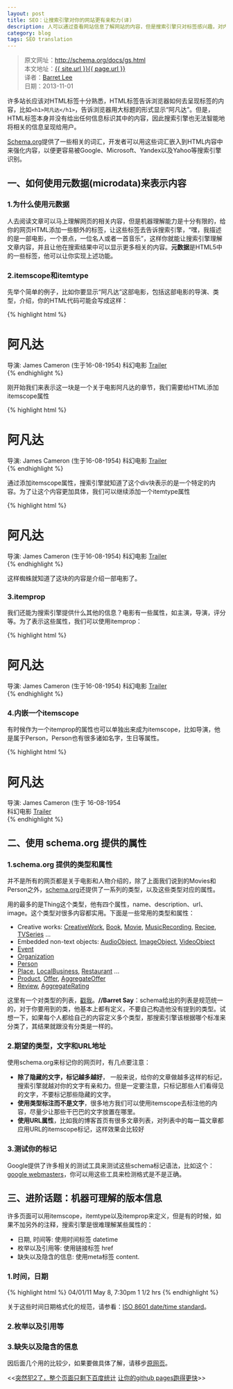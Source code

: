 ```yaml
---
layout: post
title: SEO：让搜索引擎对你的网站更有亲和力(译)
description: 人可以通过查看网站信息了解网站的内容，但是搜索引擎只对标签感兴趣，对内容的识别能力是很低的，如何让蜘蛛通过标签认识你的文章内容呢~
category: blog
tags: SEO translation
---
```


> 原文网址：<http://schema.org/docs/gs.html><br />本文地址：<a href="{{ site.url }}{{ page.url }}">{{ site.url }}{{ page.url }}</a><br />译者：<a href="{{ site.url }}" target="_blank">Barret Lee</a><br />日期：<time datetime="2013-11-01">2013-11-01</time>

许多站长应该对HTML标签十分熟悉，HTML标签告诉浏览器如何去呈现标签的内容，比如`<h1>阿凡达</h1>`，告诉浏览器用大标题的形式显示“阿凡达”。但是，HTML标签本身并没有给出任何信息标识其中的内容，因此搜索引擎也无法智能地将相关的信息呈现给用户。

[Schema.org][1]提供了一些相关的词汇，开发者可以用这些词汇嵌入到HTML内容中来强化内容，以便更容易被Google、Microsoft、Yandex以及Yahoo等搜索引擎识别。

## 一、如何使用元数据(microdata)来表示内容

### 1.为什么使用元数据

人去阅读文章可以马上理解网页的相关内容，但是机器理解能力是十分有限的，给你的网页HTML添加一些额外的标签，让这些标签去告诉搜索引擎，“嘿，我描述的是一部电影，一个景点，一位名人或者一首音乐”，这样你就能让搜索引擎理解文章内容，并且让他在搜索结果中可以显示更多相关的内容。**元数据**是HTML5中的一些标签，他可以让你实现上述功能。

### 2.itemscope和itemtype

先举个简单的例子，比如你要显示“阿凡达”这部电影，包括这部电影的导演、类型，介绍，你的HTML代码可能会写成这样：

{% highlight html %}
<div>
	<h1>阿凡达</h1>
	<span>导演: James Cameron (生于16-08-1954)</span>
	<span>科幻电影</span>
	<a href="/path/to/obj.html">Trailer</a>
</div>
{% endhighlight %}

刚开始我们来表示这一块是一个关于电影阿凡达的章节，我们需要给HTML添加itemscope属性

{% highlight html %}
<div itemscope>
	<h1>阿凡达</h1>
	<span>导演: James Cameron (生于16-08-1954)</span>
	<span>科幻电影</span>
	<a href="/path/to/obj.html">Trailer</a>
</div>
{% endhighlight %}

通过添加itemscope属性，搜索引擎就知道了这个div块表示的是一个特定的内容。为了让这个内容更加具体，我们可以继续添加一个itemtype属性

{% highlight html %}
<div itemscope itemtype="http://schema.org/Movie">
	<h1>阿凡达</h1>
	<span>导演: James Cameron (生于16-08-1954)</span>
	<span>科幻电影</span>
	<a href="/path/to/obj.html">Trailer</a>
</div>
{% endhighlight %}

这样蜘蛛就知道了这块的内容是介绍一部电影了。


### 3.itemprop

我们还能为搜索引擎提供什么其他的信息？电影有一些属性，如主演，导演，评分等。为了表示这些属性，我们可以使用itemprop：

{% highlight html %}
<div itemscope itemtype ="http://schema.org/Movie">
	<h1 itemprop="name">阿凡达</h1>
	<span>导演: <span itemprop="director">James Cameron</span> (生于16-08-1954)</span>
	<span itemprop="genre">科幻电影</span>
	<a href="/path/to/obj.html" itemprop="trailer">Trailer</a>
</div>
{% endhighlight %}

### 4.内嵌一个itemscope

有时候作为一个itemprop的属性也可以单独出来成为itemscope，比如导演，他是属于Person，Person也有很多诸如名字，生日等属性。

{% highlight html %}
<div itemscope itemtype ="http://schema.org/Movie">
	<h1 itemprop="name">阿凡达</h1>
	<div itemprop="director" itemscope itemtype="http://schema.org/Person">
		导演: <span itemprop="name">James Cameron</span> (生于 <span itemprop="birthDate">16-08-1954</span>
	</div>
	<span itemprop="genre">科幻电影</span>
	<a href="/path/to/obj.html" itemprop="trailer">Trailer</a>
</div>
{% endhighlight %}


## 二、使用 schema.org 提供的属性

### 1.schema.org 提供的类型和属性

并不是所有的网页都是关于电影和人物介绍的，除了上面我们说到的Movies和Person之外，[schema.org][1]还提供了一系列的类型，以及这些类型对应的属性。

用的最多的是Thing这个类型，他有四个属性，name、description、url、image。这个类型对很多内容都实用。下面是一些常用的类型和属性：

<ul>
	<li>Creative works: <a href="http://schema.org/CreativeWork">CreativeWork</a>, <a href="http://schema.org/Book">Book</a>, <a href="http://schema.org/Movie">Movie</a>, <a href="http://schema.org/MusicRecording">MusicRecording</a>, <a href="http://schema.org/Recipe">Recipe</a>, <a href="http://schema.org/TVSeries">TVSeries</a> ...</li>
	<li>Embedded non-text objects: <a href="http://schema.org/AudioObject">AudioObject</a>, <a href="http://schema.org/ImageObject">ImageObject</a>, <a href="http://schema.org/VideoObject">VideoObject</a></li>
	<li><a href="http://schema.org/Event">Event</a></li>
	<li><a href="http://schema.org/Organization">Organization</a></li>
	<li><a href="http://schema.org/Person">Person</a></li>
	<li><a href="http://schema.org/Place">Place</a>, <a href="http://schema.org/LocalBusiness">LocalBusiness</a>, <a href="http://schema.org/Restaurant">Restaurant</a> ...</li>
	<li><a href="http://schema.org/Product">Product</a>, <a href="http://schema.org/Offer">Offer</a>, <a href="http://schema.org/AggregateOffer">AggregateOffer</a></li>
	<li><a href="http://schema.org/Review">Review</a>, <a href="http://schema.org/AggregateRating">AggregateRating</a></li>
</ul>

这里有一个对类型的列表，[戳我][2]。<span class="barretSay" itemscope itemtype="http://schema.org/Comment">**//Barret Say**：schema给出的列表是规范统一的，对于你要用到的类，他基本上都有定义，不要自己构造他没有提到的类型。试想一下，如果每个人都给自己的内容定义多个类型，那搜索引擎该根据哪个标准来分类了，其结果就跟没有分类是一样的。</span>

### 2.期望的类型，文字和URL地址

使用schema.org来标记你的网页时，有几点要注意：

- **除了隐藏的文字，标记越多越好**， 一般来说，给你的文章做越多这样的标记，搜索引擎就越对你的文字有亲和力。但是一定要注意，只标记那些人们看得见的文字，不要标记那些隐藏的文字。
- **使用类型标注而不是文字**，很多地方我们可以使用itemscope去标注他的内容，尽量少让那些干巴巴的文字放置在哪里。
- **使用URL属性**，比如我的博客首页有很多文章列表，对列表中的每一篇文章都应用URL的itemscope标记，这样效果会比较好

### 3.测试你的标记

Google提供了许多相关的测试工具来测试这些schema标记语法，比如这个：[google
webmasters][3]，你可以用这些工具来检测格式是不是正确。

## 三、进阶话题：机器可理解的版本信息

许多页面可以用itemscope，itemtype以及itemprop来定义，但是有的时候，如果不加另外的注释，搜索引擎是很难理解某些属性的：

- 日期, 时间等: 使用时间标签 datetime
- 枚举以及引用等: 使用链接标签 href
- 缺失以及隐含的信息: 使用meta标签 content.

### 1.时间，日期

{% highlight html %}
<time datetime="2011-04-01">04/01/11</time>
<time datetime="2011-05-08T19:30">May 8, 7:30pm</time>
<time itemprop="cookTime" datetime="PT1H30M">1 1/2 hrs</time>
{% endhighlight %}

关于这些时间日期格式化的规范，请参看：[ISO 8601 date/time standard][4]。

### 2.枚举以及引用等

### 3.缺失以及隐含的信息

因后面几个用的比较少，如果要做具体了解，请移步[原网页][5]。


<div class="page-ctrl">
	<span class="page-old" title="上一篇">&lt;&lt;<a href="/document-flow.html">突然犯2了，整个页面只剩下百度统计</a></span>
	<span class="page-new" title="下一篇"><a href="/make-your-github-pages-more-faster.html">让你的github pages跑得更快</a>&gt;&gt;</span>
</div>

[1]: http://schema.org 
[2]: http://schema.org/docs/full.html
[3]: https://support.google.com/webmasters/answer/146645?hl=zh-Hans
[4]: http://en.wikipedia.org/wiki/ISO_8601
[5]: http://schema.org/docs/gs.html